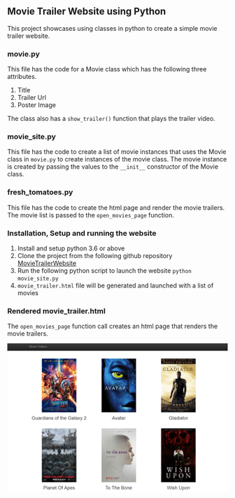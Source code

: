 ## Movie Trailer Website using Python ##

This project showcases using classes in python to create a simple movie trailer website.

### movie.py ###

This file has the code for a Movie class which has the following three attributes. 

1. Title
2. Trailer Url
3. Poster Image

The class also has a `show_trailer()` function that plays the trailer video. 

### movie_site.py ###

This file has the code to create a list of movie instances that uses the Movie class in `movie.py` to create instances of the movie class. The movie instance is created by passing the values to the `__init__` constructor of the Movie class.
   
### fresh_tomatoes.py ###

This file has the code to create the html page and render the movie trailers. The movie list is passed to the `open_movies_page` function.


### Installation, Setup and running the website ###

1. Install and setup python 3.6 or above
2. Clone the project from the following github repository [MovieTrailerWebsite](https://github.com/oopsoa/MovieTrailerWebsite)
3. Run the following python script to launch the website `python movie_site.py`
4. `movie_trailer.html` file will be generated and launched with a list of movies

### Rendered movie_trailer.html ###

The `open_movies_page` function call creates an html page that renders the movie trailers.

![alt text](/movie_trailer_html.png "Movie Trailer Website")



